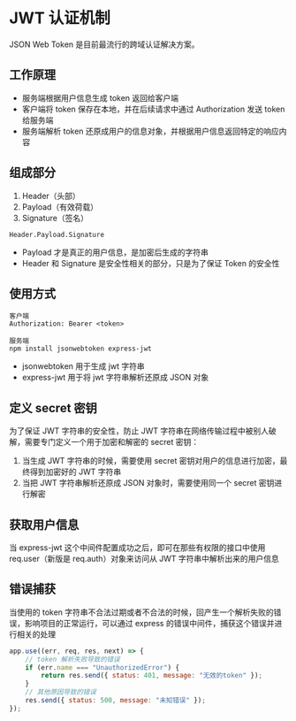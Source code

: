 # JWT 认证机制

JSON Web Token 是目前最流行的跨域认证解决方案。

## 工作原理

-   服务端根据用户信息生成 token 返回给客户端
-   客户端将 token 保存在本地，并在后续请求中通过 Authorization 发送 token 给服务端
-   服务端解析 token 还原成用户的信息对象，并根据用户信息返回特定的响应内容

## 组成部分

1. Header（头部）
2. Payload（有效荷载）
3. Signature（签名）

```
Header.Payload.Signature
```

-   Payload 才是真正的用户信息，是加密后生成的字符串
-   Header 和 Signature 是安全性相关的部分，只是为了保证 Token 的安全性

## 使用方式

```
客户端
Authorization: Bearer <token>

服务端
npm install jsonwebtoken express-jwt
```

-   jsonwebtoken 用于生成 jwt 字符串
-   express-jwt 用于将 jwt 字符串解析还原成 JSON 对象

## 定义 secret 密钥

为了保证 JWT 字符串的安全性，防止 JWT 字符串在网络传输过程中被别人破解，需要专门定义一个用于加密和解密的 secret 密钥：

1. 当生成 JWT 字符串的时候，需要使用 secret 密钥对用户的信息进行加密，最终得到加密好的 JWT 字符串
2. 当把 JWT 字符串解析还原成 JSON 对象时，需要使用同一个 secret 密钥进行解密

## 获取用户信息

当 express-jwt 这个中间件配置成功之后，即可在那些有权限的接口中使用 req.user（新版是 req.auth）对象来访问从 JWT 字符串中解析出来的用户信息

## 错误捕获

当使用的 token 字符串不合法过期或者不合法的时候，回产生一个解析失败的错误，影响项目的正常运行，可以通过 express 的错误中间件，捕获这个错误并进行相关的处理

```javascript
app.use((err, req, res, next) => {
    // token 解析失败导致的错误
    if (err.name === "UnauthorizedError") {
        return res.send({ status: 401, message: "无效的token" });
    }
    // 其他原因导致的错误
    res.send({ status: 500, message: "未知错误" });
});
```

